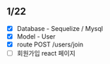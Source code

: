 ## 1/22
- [x] Database - Sequelize / Mysql
- [x] Model - User
- [x] route POST /users/join
- [ ] 회원가입 react 페이지